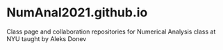# NumAnal2021.github.io
Class page and collaboration repositories for Numerical Analysis class at NYU taught by Aleks Donev
